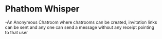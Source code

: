 # Phathom Whisper
-An Anonymous Chatroom where chatrooms can be created, invitation links can be sent and any one can send a message without any receipt pointing to that user
